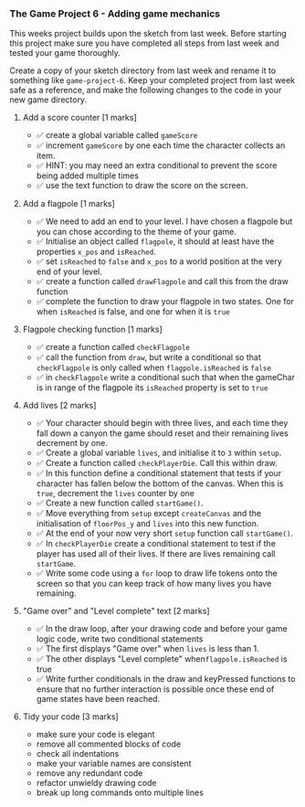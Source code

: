 ### The Game Project 6 - Adding game mechanics

This weeks project builds upon the sketch from last week. Before starting this project make sure you have completed all steps from last week and tested your game thoroughly.

Create a copy of your sketch directory from last week and rename it to something like `game-project-6`. Keep your completed project from last week safe as a reference, and make the following changes to the code
in your new game directory.


1. Add a score counter [1 marks]
	- ✅ create a global variable called `gameScore`
	- ✅ increment `gameScore` by one each time the character collects an item.
	- ✅ HINT: you may need an extra conditional to prevent the score being added multiple times
	- ✅ use the text function to draw the score on the screen.

2. Add a flagpole [1 marks]
	- ✅ We need to add an end to your level. I have chosen a flagpole but you can chose according to the theme of your game.
	- ✅ Initialise an object called `flagpole`, it should at least have the properties `x_pos` and `isReached`.
	- ✅ set `isReached` to `false` and `x_pos` to a world position at the very end of your level.
	- ✅ create a function called `drawFlagpole` and call this from the draw function
	- ✅ complete the function to draw your flagpole in two states. One for when `isReached` is false, and one for when it is `true`

3. Flagpole checking function [1 marks]
	- ✅ create a function called `checkFlagpole`
	- ✅ call the function from `draw`, but write a conditional so that `checkFlagpole` is only called when `flagpole.isReached` is `false`
	- ✅ in `checkFlagpole` write a conditional such that when the gameChar is in range of the flagpole its `isReached` property is set to `true`

4. Add lives [2 marks]
	- ✅ Your character should begin with three lives, and each time they fall down a canyon the game should reset and their remaining lives decrement by one.
	- ✅ Create a global variable `lives`, and initialise it to `3` within `setup`.
	- ✅ Create a function called `checkPlayerDie`. Call this within draw.
	- ✅ In this function define a conditional statement that tests if your character has fallen below the bottom of the canvas. When this is `true`, decrement the `lives` counter by one
	- ✅ Create a new function called `startGame()`.
	- ✅ Move everything from `setup` except `createCanvas` and the initialisation of `floorPos_y` and `lives` into this new function.
	- ✅ At the end of your now very short `setup` function call `startGame()`.
	- ✅ In `checkPlayerDie` create a conditional statement to test if the player has
	used all of their lives. If there are lives remaining call `startGame`.
	- ✅ Write some code using a `for` loop to draw life tokens onto the screen so that you can keep track of how many lives you have remaining.

5. "Game over" and "Level complete" text [2 marks]
	- ✅ In the draw loop, after your drawing code and before your game logic code, write two conditional statements
	- ✅ The first displays "Game over" when `lives` is less than 1.
	- ✅ The other displays "Level complete" when`flagpole.isReached` is true
	- ✅ Write further conditionals in the draw and keyPressed functions to ensure that no further interaction is possible once these end of game states have been reached. 


6. Tidy your code [3 marks]
	- make sure your code is elegant
	- remove all commented blocks of code
	- check all indentations
	- make your variable names are consistent
	- remove any redundant code
	- refactor unwieldy drawing code
	- break up long commands onto multiple lines